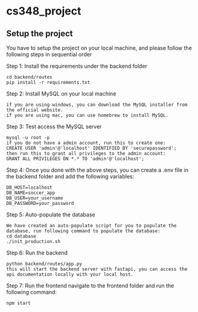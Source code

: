 # cs348_project

## Setup the project

You have to setup the project on your local machine, and please follow the following steps in sequential order

Step 1: Install the requirements under the backend folder

```
cd backend/routes
pip install -r requirements.txt
```

Step 2: Install MySQL on your local machine

```
if you are using windows, you can download the MySQL installer from the official website.
if you are using mac, you can use homebrew to install MySQL.
```

Step 3: Test access the MySQL server

```
mysql -u root -p
if you do not have a admin account, run this to create one:
CREATE USER 'admin'@'localhost' IDENTIFIED BY 'securepassword';
then run this to grant all privileges to the admin account:
GRANT ALL PRIVILEGES ON *.* TO 'admin'@'localhost';
```

Step 4: Once you done with the above steps, you can create a .env file in the backend folder and add the following variables:

```
DB_HOST=localhost
DB_NAME=soccer_app
DB_USER=your_username
DB_PASSWORD=your_password
```

Step 5: Auto-populate the database

```
We have created an auto-populate script for you to populate the database, run following command to populate the database:
cd database
./init_production.sh
```

Step 6: Run the backend

```
python backend/routes/app.py
this will start the backend server with fastapi, you can access the api documentation locally with your local host.
```

Step 7: Run the frontend
navigate to the frontend folder and run the following command:

```
npm start
```
